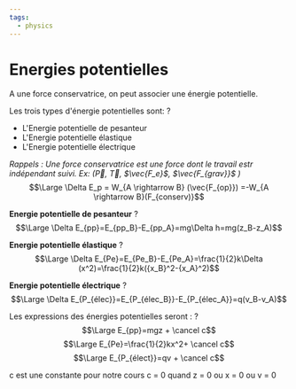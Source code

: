 ```yaml
---
tags:
  - physics
---
```

# Energies potentielles

A une force conservatrice, on peut associer une énergie potentielle.

Les trois types d'énergie potentielles sont:
?
- L'Energie potentielle de pesanteur
- L'Energie potentielle élastique
- L'Energie potentielle électrique


*Rappels : Une force conservatrice est une force dont le travail estr indépendant suivi.
Ex: ($\vec{P}$, $\vec{T}$, $\vec{F_e}$, $\vec{F_{grav}}$ )*
$$\Large \Delta E_p = W_{A \rightarrow B} (\vec{F_{op}}) =-W_{A \rightarrow B}(F_{conserv)}$$

**Energie potentielle de pesanteur**
?
$$\Large \Delta E_{pp}=E_{pp_B}-E_{pp_A}=mg\Delta h=mg(z_B-z_A)$$


**Energie potentielle élastique**
?
$$\Large \Delta E_{Pe}=E_{Pe_B}-E_{Pe_A}=\frac{1}{2}k\Delta (x^2)=\frac{1}{2}k({x_B}^2-{x_A}^2)$$

**Energie potentielle électrique**
?
$$\Large \Delta E_{P_{élec}}=E_{P_{élec_B}}-E_{P_{élec_A}}=q(v_B-v_A)$$


Les expressions des énergies potentielles seront :
?
$$\Large E_{pp}=mgz + \cancel c$$
$$\Large E_{Pe}=\frac{1}{2}kx^2+ \cancel c$$
$$\Large E_{P_{élect}}=qv + \cancel c$$

c est une constante pour notre cours  c = 0 quand z = 0 ou x = 0 ou v = 0



